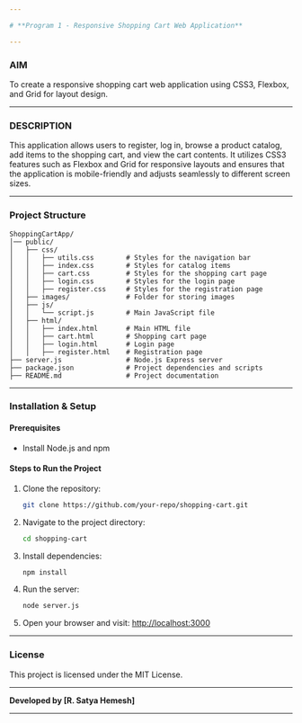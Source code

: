 ```yaml
---

# **Program 1 - Responsive Shopping Cart Web Application**

---
```


### **AIM**

To create a responsive shopping cart web application using CSS3, Flexbox, and Grid for layout design.

---

### **DESCRIPTION**

This application allows users to register, log in, browse a product catalog, add items to the shopping cart, and view the cart contents. It utilizes CSS3 features such as Flexbox and Grid for responsive layouts and ensures that the application is mobile-friendly and adjusts seamlessly to different screen sizes.

---

### **Project Structure**

```
ShoppingCartApp/
│── public/
│   ├── css/
│   │   ├── utils.css        # Styles for the navigation bar
│   │   ├── index.css        # Styles for catalog items
│   │   ├── cart.css         # Styles for the shopping cart page
│   │   ├── login.css        # Styles for the login page
│   │   ├── register.css     # Styles for the registration page
│   ├── images/              # Folder for storing images
│   ├── js/
│   │   └── script.js        # Main JavaScript file
│   ├── html/
│   │   ├── index.html       # Main HTML file
│   │   ├── cart.html        # Shopping cart page
│   │   ├── login.html       # Login page
│   │   ├── register.html    # Registration page
├── server.js                # Node.js Express server
├── package.json             # Project dependencies and scripts
├── README.md                # Project documentation
```

---

### **Installation & Setup**

#### **Prerequisites**

* Install Node.js and npm

#### **Steps to Run the Project**

1. Clone the repository:

   ```bash
   git clone https://github.com/your-repo/shopping-cart.git
   ```
2. Navigate to the project directory:

   ```bash
   cd shopping-cart
   ```
3. Install dependencies:

   ```bash
   npm install
   ```
4. Run the server:

   ```bash
   node server.js
   ```
5. Open your browser and visit:
   [http://localhost:3000](http://localhost:3000)

---

### **License**

This project is licensed under the MIT License.

---

**Developed by \[R. Satya Hemesh]**

---
